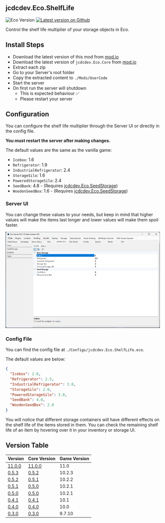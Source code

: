 ## jcdcdev.Eco.ShelfLife

![Eco Version](https://badgen.net/static/Eco/v0.10.2.1+/3a93b4)
[![Latest version on Github](https://badgen.net/github/tag/jcdcdev/jcdcdev.Eco.ShelfLife?color=3a93b4&label=Mod)](https://github.com/jcdcdev/jcdcdev.Eco.ShelfLife/releases/latest)

Control the shelf life multiplier of your storage objects in Eco.

## Install Steps

- Download the latest version of this mod from [mod.io](https://mod.io/g/eco/m/jcdcdevecoshelflife)
- Download the latest version of `jcdcdev.Eco.Core` from [mod.io](https://mod.io/g/eco/m/jcdcdevecocore)
- Extract each zip
- Go to your Server's root folder
- Copy the extracted content to `./Mods/UserCode`
- Start the server
- On first run the server will shutdown
    - This is expected behaviour ✅
    - Please restart your server

## Configuration

You can configure the shelf life multiplier through the Server UI or directly in the config file.

**You must restart the server after making changes.**

The default values are the same as the vanilla game:

- `Icebox`: 1.6
- `Refrigerator`: 1.9
- `IndustrialRefrigerator`: 2.4
- `StorageSilo`: 1.6
- `PoweredStorageSilo`: 2.4
- `SeedBank`: 4.8 - (Requires [jcdcdev.Eco.SeedStorage](https://mod.io/g/eco/m/jcdcdevecoseedstorage))
- `WoodenSeedBox`: 1.6 - (Requires [jcdcdev.Eco.SeedStorage](https://mod.io/g/eco/m/jcdcdevecoseedstorage))

### Server UI

You can change these values to your needs, but keep in mind that higher values will make the items last longer and lower values will make them spoil faster.

![Server UI](https://raw.githubusercontent.com/jcdcdev/jcdcdev.Eco.ShelfLife/main/docs/screenshots/2-config.png)

### Config File

You can find the config file at `./Configs/jcdcdev.Eco.ShelfLife.eco`.

The default values are below:

```json
{
  "Icebox": 2.0,
  "Refrigerator": 2.5,
  "IndustrialRefrigerator": 3.0,
  "StorageSilo": 2.0,
  "PoweredStorageSilo": 3.0,
  "SeedBank": 4.0,
  "WoodenSeedBox": 2.0
}
```

You will notice that different storage containers will have different effects on the shelf life of the items stored in them. You can check the remaining shelf
life of an item by hovering over it in your inventory or storage UI.

## Version Table
| Version | Core Version | Game Version |
|-----|---------| -----------|
| [11.0.0](https://github.com/jcdcdev/jcdcdev.Eco.ShelfLife/releases/tag/11.0.0) | [11.0.0](https://github.com/jcdcdev/jcdcdev.Eco.Core/releases/tag/11.0.0) | 11.0 |
| [0.5.3](https://github.com/jcdcdev/jcdcdev.Eco.ShelfLife/releases/tag/0.5.3) | [0.5.2](https://github.com/jcdcdev/jcdcdev.Eco.Core/releases/tag/0.5.2) | 10.2.3 |
| [0.5.2](https://github.com/jcdcdev/jcdcdev.Eco.ShelfLife/releases/tag/0.5.2) | [0.5.1](https://github.com/jcdcdev/jcdcdev.Eco.Core/releases/tag/0.5.1) | 10.2.2 |
| [0.5.1](https://github.com/jcdcdev/jcdcdev.Eco.ShelfLife/releases/tag/0.5.1) | [0.5.0](https://github.com/jcdcdev/jcdcdev.Eco.Core/releases/tag/0.5.0) | 10.2.1 |
| [0.5.0](https://github.com/jcdcdev/jcdcdev.Eco.ShelfLife/releases/tag/0.5.0) | [0.5.0](https://github.com/jcdcdev/jcdcdev.Eco.Core/releases/tag/0.5.0) | 10.2.1 |
| [0.4.1](https://github.com/jcdcdev/jcdcdev.Eco.ShelfLife/releases/tag/0.4.1) | [0.4.1](https://github.com/jcdcdev/jcdcdev.Eco.Core/releases/tag/0.4.1) | 10.1 |
| [0.4.0](https://github.com/jcdcdev/jcdcdev.Eco.ShelfLife/releases/tag/0.4.0) | [0.4.0](https://github.com/jcdcdev/jcdcdev.Eco.Core/releases/tag/0.4.0) | 10.0 |
| [0.3.0](https://github.com/jcdcdev/jcdcdev.Eco.ShelfLife/releases/tag/0.3.0) | [0.3.0](https://github.com/jcdcdev/jcdcdev.Eco.Core/releases/tag/0.3.0) | 9.7.10 |
